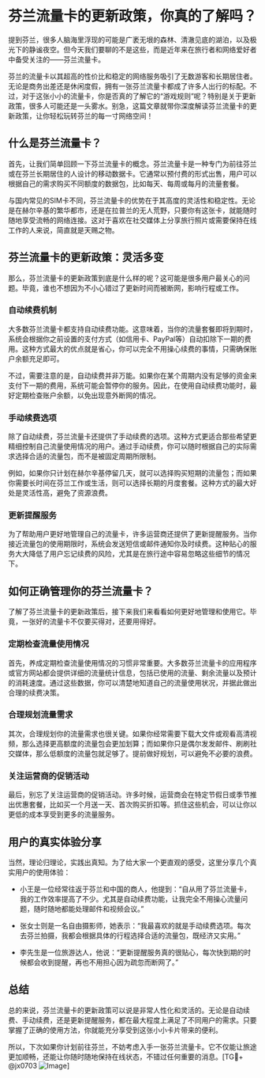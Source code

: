# 芬兰流量卡的更新政策，你真的了解吗？

提到芬兰，很多人脑海里浮现的可能是广袤无垠的森林、清澈见底的湖泊，以及极光下的静谧夜空。但今天我们要聊的不是这些，而是近年来在旅行者和网络爱好者中备受关注的——芬兰流量卡。

芬兰的流量卡以其超高的性价比和稳定的网络服务吸引了无数游客和长期居住者。无论是商务出差还是休闲度假，拥有一张芬兰流量卡都成了许多人出行的标配。不过，对于这张小小的流量卡，你是否真的了解它的“游戏规则”呢？特别是关于更新政策，很多人可能还是一头雾水。别急，这篇文章就带你深度解读芬兰流量卡的更新政策，让你轻松玩转芬兰的每一寸网络空间！

## 什么是芬兰流量卡？

首先，让我们简单回顾一下芬兰流量卡的概念。芬兰流量卡是一种专门为前往芬兰或在芬兰长期居住的人设计的移动数据卡。它通常以预付费的形式出售，用户可以根据自己的需求购买不同额度的数据包，比如每天、每周或每月的流量套餐。

与国内常见的SIM卡不同，芬兰流量卡的优势在于其高度的灵活性和稳定性。无论是在赫尔辛基的繁华都市，还是在拉普兰的无人荒野，只要你有这张卡，就能随时随地享受流畅的网络连接。这对于喜欢在社交媒体上分享旅行照片或需要保持在线工作的人来说，简直就是天赐之物。

## 芬兰流量卡的更新政策：灵活多变

那么，芬兰流量卡的更新政策到底是什么样的呢？这可能是很多用户最关心的问题。毕竟，谁也不想因为不小心错过了更新时间而被断网，影响行程或工作。

### 自动续费机制

大多数芬兰流量卡都支持自动续费功能。这意味着，当你的流量套餐即将到期时，系统会根据你之前设置的支付方式（如信用卡、PayPal等）自动扣除下一期的费用。这种方式最大的优点就是省心，你可以完全不用操心续费的事情，只需确保账户余额充足即可。

不过，需要注意的是，自动续费并非万能。如果你在某个周期内没有足够的资金来支付下一期的费用，系统可能会暂停你的服务。因此，在使用自动续费功能时，最好定期检查账户余额，以免出现意外断网的情况。

### 手动续费选项

除了自动续费，芬兰流量卡还提供了手动续费的选项。这种方式更适合那些希望更精细控制自己流量使用情况的用户。通过手动续费，你可以随时根据自己的实际需求选择合适的流量包，而不是被固定周期所限制。

例如，如果你只计划在赫尔辛基停留几天，就可以选择购买短期的流量包；而如果你需要长时间在芬兰工作或生活，则可以选择长期的月度套餐。这种方式的最大好处是灵活性高，避免了资源浪费。

### 更新提醒服务

为了帮助用户更好地管理自己的流量卡，许多运营商还提供了更新提醒服务。当你接近流量包的使用期限时，系统会发送短信或邮件通知你及时续费。这种贴心的服务大大降低了用户忘记续费的风险，尤其是在旅行途中容易忽略这些细节的情况下。

## 如何正确管理你的芬兰流量卡？

了解了芬兰流量卡的更新政策后，接下来我们来看看如何更好地管理和使用它。毕竟，一张好的流量卡不仅要买得对，还要用得好。

### 定期检查流量使用情况

首先，养成定期检查流量使用情况的习惯非常重要。大多数芬兰流量卡的应用程序或官方网站都会提供详细的流量统计信息，包括已使用的流量、剩余流量以及预计的消耗速度。通过这些数据，你可以清楚地知道自己的流量使用状况，并据此做出合理的续费决策。

### 合理规划流量需求

其次，合理规划你的流量需求也很关键。如果你经常需要下载大文件或观看高清视频，那么选择更高额度的流量包会更加划算；而如果你只是偶尔发发邮件、刷刷社交媒体，那么低额度的流量包就足够了。提前做好规划，可以避免不必要的浪费。

### 关注运营商的促销活动

最后，别忘了关注运营商的促销活动。许多时候，运营商会在特定节假日或季节推出优惠套餐，比如买一个月送一天、首次购买折扣等。抓住这些机会，可以让你以更低的成本享受到更多的流量服务。

## 用户的真实体验分享

当然，理论归理论，实践出真知。为了给大家一个更直观的感受，这里分享几个真实用户的使用体验：

- 小王是一位经常往返于芬兰和中国的商人，他提到：“自从用了芬兰流量卡，我的工作效率提高了不少。尤其是自动续费功能，让我完全不用操心流量问题，随时随地都能处理邮件和视频会议。”

- 张女士则是一名自由摄影师，她表示：“我最喜欢的就是手动续费选项。每次去芬兰拍摄，我都会根据具体的行程选择合适的流量包，既经济又实用。”

- 李先生是一位旅游达人，他说：“更新提醒服务真的很贴心，每次快到期的时候都会收到提醒，再也不用担心因为疏忽而断网了。”

## 总结

总的来说，芬兰流量卡的更新政策可以说是非常人性化和灵活的。无论是自动续费、手动续费，还是更新提醒服务，都在最大程度上满足了不同用户的需求。只要掌握了正确的使用方法，你就能充分享受到这张小小卡片带来的便利。

所以，下次如果你计划前往芬兰，不妨考虑入手一张芬兰流量卡。它不仅能让旅途更加顺畅，还能让你随时随地保持在线状态，不错过任何重要的消息。[TG💪+ @jx0703 ![Image](https://github.com/user-attachments/assets/dbca1d08-cadb-493c-b0ec-ad6f7a83f270)]